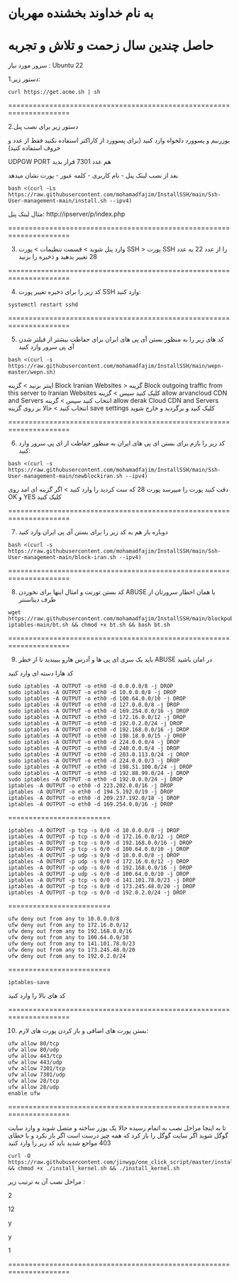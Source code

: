 # به نام خداوند بخشنده مهربان
# حاصل چندین سال زحمت و تلاش و تجربه



سرور مورد نیاز : Ubuntu 22


 1.دستور زیر:
 
````
curl https://get.acme.sh | sh
````

=====================================================================

2.دستور زیر برای نصب پنل

یوزرنیم و پسوورد دلخواه وارد کنید (برای پسوورد از کاراکتر استفاده نکنید فقط از عدد و حروف استفاده کنید)

UDPGW PORT هم عدد 7301 قرار بدید

بعد از نصب لینک پنل - نام کاربری - کلمه عبور - پورت نشان میدهد

````
bash <(curl -Ls https://raw.githubusercontent.com/mohamadfajim/InstallSSH/main/Ssh-User-management-main/install.sh --ipv4)
````

مثال لینک پنل: http://ipserver/p/index.php


=====================================================================

3. وارد پنل شوید > قسمت تنظیمات > پورت SSH > پورت SSH را از عدد 22 به عدد 28 تغییر بدهید و ذخیره را بزنید


=====================================================================

4. کد زیر را برای ذخیره تغییر پورت SSH وارد کنید:


````
systemctl restart sshd
````

=====================================================================

5. کد های زیر را به منظور بستن آی پی های ایران برای حفاظت بیشتر از فیلتر شدن آی پی سرور وارد کنید

````
bash <(curl -s https://raw.githubusercontent.com/mohamadfajim/InstallSSH/main/wepn-master/wepn.sh)
````


اینتر بزنید > گزینه Block Iranian Websites > گزینه Block outgoing traffic from this server to Iranian Websites کلیک کنید سپس > گزینه allow arvancloud CDN and Servers انتخاب کنید سپس > گزینه allow derak Cloud CDN and Servers انتخاب کنید > حالا بر روی گزینه save settings کلیک کنید و برگردید و خارج شوید

=====================================================================

6. کد زیر را بازم برای بستن ای پی های ایران به منظور حفاظت از ای پی سرور وارد کنید:


````
bash <(curl -s https://raw.githubusercontent.com/mohamadfajim/InstallSSH/main/Ssh-User-management-main/newblockiran.sh --ipv4)
````


دقت کنید پورت را میپرسد پورت 28 که ست کردید را وارد کنید > اگر گزینه ای امد روی OK و YES کلیک کنید

=====================================================================

7. دوباره باز هم به کد زیر را برای بستن آی پی ایران وارد کنید

````
bash <(curl -s https://raw.githubusercontent.com/mohamadfajim/InstallSSH/main/Ssh-User-management-main/block-iran.sh --ipv4)
````


=====================================================================

8. کد بستن تورنت و امثال اینها برای نخوردن ABUSE یا همان اخطار سرورتان از طرف دیتاسنتر


````
wget https://raw.githubusercontent.com/mohamadfajim/InstallSSH/main/blockpublictorrent-iptables-main/bt.sh && chmod +x bt.sh && bash bt.sh
````


=====================================================================

9. باید یک سری ای پی ها و آدرس هارو ببیندید تا از خطر ABUSE در امان باشید


کد هارا دسته ای وارد کنید

````
sudo iptables -A OUTPUT -o eth0 -d 0.0.0.0/8 -j DROP
sudo iptables -A OUTPUT -o eth0 -d 10.0.0.0/8 -j DROP
sudo iptables -A OUTPUT -o eth0 -d 100.64.0.0/10 -j DROP
sudo iptables -A OUTPUT -o eth0 -d 127.0.0.0/8 -j DROP
sudo iptables -A OUTPUT -o eth0 -d 169.254.0.0/16 -j DROP
sudo iptables -A OUTPUT -o eth0 -d 172.16.0.0/12 -j DROP
sudo iptables -A OUTPUT -o eth0 -d 192.0.2.0/24 -j DROP
sudo iptables -A OUTPUT -o eth0 -d 192.168.0.0/16 -j DROP
sudo iptables -A OUTPUT -o eth0 -d 198.18.0.0/15 -j DROP
sudo iptables -A OUTPUT -o eth0 -d 224.0.0.0/4 -j DROP
sudo iptables -A OUTPUT -o eth0 -d 240.0.0.0/4 -j DROP
sudo iptables -A OUTPUT -o eth0 -d 203.0.113.0/24 -j DROP 
sudo iptables -A OUTPUT -o eth0 -d 224.0.0.0/3 -j DROP 
sudo iptables -A OUTPUT -o eth0 -d 198.51.100.0/24 -j DROP 
sudo iptables -A OUTPUT -o eth0 -d 192.88.99.0/24 -j DROP 
sudo iptables -A OUTPUT -o eth0 -d 192.0.0.0/24 -j DROP
iptables -A OUTPUT -o eth0 -d 223.202.0.0/16 -j DROP
iptables -A OUTPUT -o eth0 -d 194.5.192.0/19 -j DROP
iptables -A OUTPUT -o eth0 -d 209.237.192.0/18 -j DROP
iptables -A OUTPUT -o eth0 -d 169.254.0.0/16 -j DROP
````

=========================

````
iptables -A OUTPUT -p tcp -s 0/0 -d 10.0.0.0/8 -j DROP
iptables -A OUTPUT -p tcp -s 0/0 -d 172.16.0.0/12 -j DROP
iptables -A OUTPUT -p tcp -s 0/0 -d 192.168.0.0/16 -j DROP
iptables -A OUTPUT -p tcp -s 0/0 -d 100.64.0.0/10 -j DROP
iptables -A OUTPUT -p udp -s 0/0 -d 10.0.0.0/8 -j DROP
iptables -A OUTPUT -p udp -s 0/0 -d 172.16.0.0/12 -j DROP
iptables -A OUTPUT -p udp -s 0/0 -d 192.168.0.0/16 -j DROP
iptables -A OUTPUT -p udp -s 0/0 -d 100.64.0.0/10 -j DROP
iptables -A OUTPUT -p tcp -s 0/0 -d 141.101.78.0/23 -j DROP
iptables -A OUTPUT -p tcp -s 0/0 -d 173.245.48.0/20 -j DROP
iptables -A OUTPUT -p tcp -s 0/0 -d 192.0.2.0/24 -j DROP
````

=========================

````
ufw deny out from any to 10.0.0.0/8
ufw deny out from any to 172.16.0.0/12
ufw deny out from any to 192.168.0.0/16
ufw deny out from any to 100.64.0.0/10
ufw deny out from any to 141.101.78.0/23
ufw deny out from any to 173.245.48.0/20
ufw deny out from any to 192.0.2.0/24
````

=========================

````
iptables-save
````

کد های بالا را وارد کنید 



=====================================================================

10. بستن پورت های اضافی و باز کردن پورت های لازم:


````
ufw allow 80/tcp
ufw allow 80/udp
ufw allow 443/tcp
ufw allow 443/udp
ufw allow 7301/tcp
ufw allow 7301/udp
ufw allow 28/tcp
ufw allow 28/udp
enable ufw
````

=====================================================================


تا به اینجا مراحل نصب به اتمام رسیده حالا یک یوزر ساخته و متصل شوید و وارد سایت گوگل شوید اگر سایت گوگل را باز کرد که همه چیز درست است اگر باز نکرد و با خطای 403 مواجع شدید باید کد زیر را وارد کنید


````
curl -O https://raw.githubusercontent.com/jinwyp/one_click_script/master/install_kernel.sh && chmod +x ./install_kernel.sh && ./install_kernel.sh
````


مراحل نصب آن به ترتیب زیر : 


2

12

y

y

1


=====================================================================
